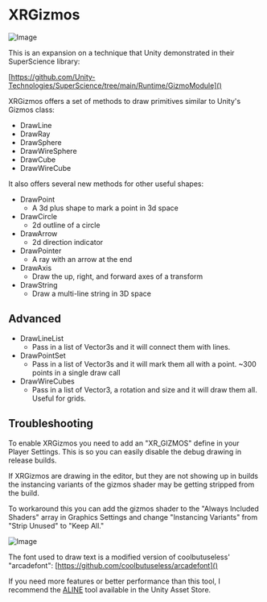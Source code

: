 # XRGizmos

![Image](./Documentation/Images/screenshot.png)

This is an expansion on a technique that Unity demonstrated in their SuperScience library:

[https://github.com/Unity-Technologies/SuperScience/tree/main/Runtime/GizmoModule]()

XRGizmos offers a set of methods to draw primitives similar to Unity's Gizmos class:
* DrawLine
* DrawRay
* DrawSphere
* DrawWireSphere
* DrawCube
* DrawWireCube

It also offers several new methods for other useful shapes:
* DrawPoint
  * A 3d plus shape to mark a point in 3d space
* DrawCircle
  * 2d outline of a circle
* DrawArrow
  * 2d direction indicator
* DrawPointer
  * A ray with an arrow at the end
* DrawAxis
  * Draw the up, right, and forward axes of a transform
* DrawString
  * Draw a multi-line string in 3D space

## Advanced
* DrawLineList
  * Pass in a list of Vector3s and it will connect them with lines.
* DrawPointSet
  * Pass in a list of Vector3s and it will mark them all with a point. ~300 points in a single draw call
* DrawWireCubes
  * Pass in a list of Vector3, a rotation and size and it will draw them all. Useful for grids.
  
## Troubleshooting
To enable XRGizmos you need to add an "XR_GIZMOS" define in your Player Settings. This is so you can easily disable the debug drawing in release builds.

If XRGizmos are drawing in the editor, but they are not showing up in builds the instancing variants of the gizmos shader may be getting stripped from the build.

To workaround this you can add the gizmos shader to the "Always Included Shaders" array in Graphics Settings and change "Instancing Variants" from "Strip Unused" to "Keep All."

![Image](./Documentation/Images/graphics_settings.png)

The font used to draw text is a modified version of coolbutuseless' "arcadefont":
[https://github.com/coolbutuseless/arcadefont]()

If you need more features or better performance than this tool, I recommend the [ALINE](https://assetstore.unity.com/packages/tools/gui/aline-162772) tool available in the Unity Asset Store.